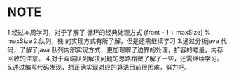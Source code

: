# NOTE
1.经过本周学习，对于了解了 循环的经典处理方式
    (front - 1 + maxSize) % maxSize
2.队列，栈 的实现方式有所了解，但是还需继续学习
3.通过分析java 代码，了解了java 队列内部实现方式，更加理解了边界的处理，扩容的考量，内存回收的注意。
4.对于双端队列解决问题的思路稍微了解了一些，还需继续学习。
5.通过编写代码发现，想正确实现对应的算法目前很困难，努力吧。 
